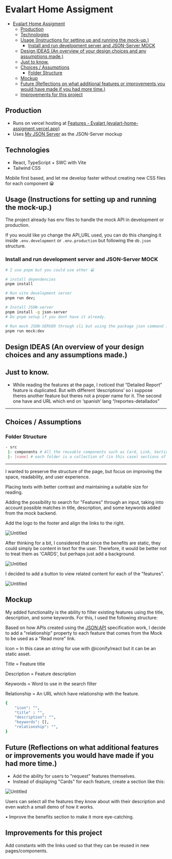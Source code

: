 # Evalart Home Assigment

- [Evalart Home Assigment](#evalart-home-assigment)
	- [Production](#production)
	- [Technologies](#technologies)
	- [Usage (Instructions for setting up and running the mock-up.)](#usage-instructions-for-setting-up-and-running-the-mock-up)
		- [Install and run development server and JSON-Server MOCK](#install-and-run-development-server-and-json-server-mock)
	- [Design IDEAS (An overview of your design choices and any assumptions made.)](#design-ideas-an-overview-of-your-design-choices-and-any-assumptions-made)
	- [Just to know.](#just-to-know)
	- [Choices / Assumptions](#choices--assumptions)
		- [Folder Structure](#folder-structure)
	- [Mockup](#mockup)
	- [Future (Reflections on what additional features or improvements you would have made if you had more time.)](#future-reflections-on-what-additional-features-or-improvements-you-would-have-made-if-you-had-more-time)
	- [Improvements for this project](#improvements-for-this-project)

## Production

- Runs on vercel hosting at [Features - Evalart (evalart-home-assigment.vercel.app)](https://evalart-home-assigment.vercel.app/)
- Uses [My JSON Server](https://my-json-server.typicode.com/) as the JSON-Server mockup

## Technologies

- React, TypeScript + SWC with Vite
- Tailwind CSS

Mobile first based, and let me develop faster without creating new CSS files for each component 😀

## Usage (Instructions for setting up and running the mock-up.)

The project already has env files to handle the mock API in development or production.

If you would like yo change the API_URL used, you can do this changing it inside `.env.development` or `.env.production` but following the `db.json` structure.

### Install and run development server and JSON-Server MOCK

```bash
# I use pnpm but you could use other 😀

# install dependencies
pnpm install

# Run vite development server
pnpm run dev;

# Install JSON-server
pnpm install -g json-server
# Do pnpm setup if you dont have it already.

# Run mock JSON-SERVER through cli but using the package json command in another terminal
pnpm run mock:dev
```

## Design IDEAS (An overview of your design choices and any assumptions made.)

## Just to know.

- While reading the features at the page, I noticed that “Detailed Report” feature is duplicated. But with different ‘descriptions’ so i suppose theres another feature but theres not a proper name for it. The second one have and URL which end on ‘spanish’ lang “/reportes-detallados”

---

## Choices / Assumptions

### Folder Structure

```bash
- src
 |- components # All the reusable components such as Card, Link, Section ...
 |- [name] # each folder is a collection of (in this case) sections of the feature page.
```

---

I wanted to preserve the structure of the page, but focus on improving the space, readability, and user experience.

Placing texts with better contrast and maintaining a suitable size for reading.

Adding the possibility to search for "Features" through an input, taking into account possible matches in title, description, and some keywords added from the mock backend.

Add the logo to the footer and align the links to the right.

![Untitled](./readme-files/Untitled.png)

After thinking for a bit, I considered that since the benefits are static, they could simply be content in text for the user. Therefore, it would be better not to treat them as 'CARDS', but perhaps just add a background.

![Untitled](./readme-files/Untitled%201.png)

I decided to add a button to view related content for each of the "features".

![Untitled](./readme-files/Untitled%202.png)

## Mockup

My added functionality is the ability to filter existing features using the title, description, and some keywords. For this, I used the following structure:

Based on how APIs created using the [JSON:API](https://jsonapi.org/format/#document-resource-object-relationships) specification work, I decide to add a "relationship" property to each feature that comes from the Mock to be used as a "Read more" link.

Icon = In this case an string for use with @iconify/react but it can be an static asset.

Title = Feature title

Description = Feature description

Keywords = Word to use in the search filter

Relationship = An URL which have relationship with the feature.

```bash
{
	"icon": "",
	"title" : "",
	"description": "",
	"keywords": [],
	"relationship": "",
}
```

## Future (Reflections on what additional features or improvements you would have made if you had more time.)

- Add the ability for users to "request" features themselves.
- Instead of displaying "Cards" for each feature, create a section like this:

![Untitled](./readme-files/Untitled%203.png)

Users can select all the features they know about with their description and even watch a small demo of how it works.

• Improve the benefits section to make it more eye-catching.

## Improvements for this project

Add constants with the links used so that they can be reused in new pages/components.